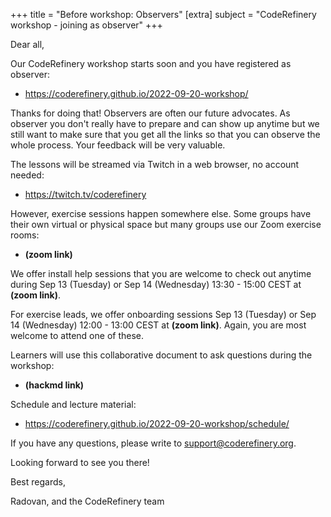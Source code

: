 +++
title = "Before workshop: Observers"
[extra]
subject = "CodeRefinery workshop - joining as observer"
+++

Dear all,

Our CodeRefinery workshop starts soon and you have registered as observer:
- https://coderefinery.github.io/2022-09-20-workshop/

Thanks for doing that! Observers are often our future advocates. As observer you don't really
have to prepare and can show up anytime but we still want to make sure that you get all the links
so that you can observe the whole process. Your feedback will be very valuable.

The lessons will be streamed via Twitch in a web browser, no account needed:
- https://twitch.tv/coderefinery

However, exercise sessions happen somewhere else. Some groups have their own virtual or physical space but many groups use our Zoom exercise rooms:
- **(zoom link)**

We offer install help sessions that you are welcome to check out anytime during Sep 13 (Tuesday) or Sep 14 (Wednesday) 13:30 - 15:00 CEST at **(zoom link)**.

For exercise leads, we offer onboarding sessions Sep 13 (Tuesday) or Sep 14 (Wednesday) 12:00 - 13:00 CEST at **(zoom link)**. Again, you are most welcome to attend one of these.

Learners will use this collaborative document to ask questions during the workshop:
- **(hackmd link)**

Schedule and lecture material:
- https://coderefinery.github.io/2022-09-20-workshop/schedule/

If you have any questions, please write to support@coderefinery.org.

Looking forward to see you there!

Best regards,

Radovan, and the CodeRefinery team
